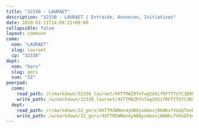 ```yaml
---
title: "32330 - LAURAET"
description: "32330 - LAURAET | Entraide, Annonces, Initiatives"
date: 2020-01-11T14:09:21+09:00
collapsible: false
layout: commune
comm:
  nom: "LAURAET"
  slug: lauraet
  cp: "32330"
dept:
  nom: "Gers"
  slug: gers
  num: "32"
peerpad:
  comm:
    read_path: /r/markdown/32330_lauraet/4XTTMAZRfnTwgUXSifRFTYTU7C3B9bpYM3GcgeLrcHEGo4rZ6
    write_path: /w/markdown/32330_lauraet/4XTTMAZRfnTwgUXSifRFTYTU7C3B9bpYM3GcgeLrcHEGo4rZ6-K3TgV81xGevYT56Zymf1nuKrqxB5tY9r82bXUDXQf5dHdz7qYRj5TUnKD7oQNoE3xnfrXkrV9vKruZzQyUb2hJBrqD8N5VZuecpQgP5GhSqugHKAL7rn9A9CqreS3saDYGGiVgYG
  dept:
    read_path: /r/markdown/32_gers/4XTTM2WNmn4yHBQyoAmovj8KWbv7VUoQTmvDpdT3o124AgWEe
    write_path: /w/markdown/32_gers/4XTTM2WNmn4yHBQyoAmovj8KWbv7VUoQTmvDpdT3o124AgWEe-K3TgUpYJfQLfW5uoLbdwErZNx29AEkCAso1EvCZzqaD3z7aQWWvGchjPJifpsj2b2MrnxAXUWCQXyv6K9rEMDPiEmuqTRE8ziuYLh1MUbtQUwwoYxV2abqSdJr66fFRHJZtY62y8
---
```


